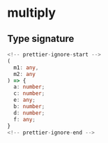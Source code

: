 # multiply

## Type signature

```typescript
<!-- prettier-ignore-start -->
(
  m1: any,
  m2: any
) => {
  a: number;
  c: number;
  e: any;
  b: number;
  d: number;
  f: any;
}
<!-- prettier-ignore-end -->
```
